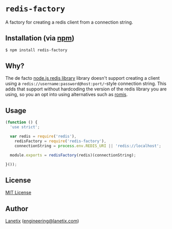 # `redis-factory`

A factory for creating a redis client from a connection string.

## Installation (via [npm](https://npmjs.org/package/redis-factory))

```bash
$ npm install redis-factory
```

## Why?

The de facto [node.js redis library](https://github.com/mranney/node_redis) library doesn't support creating a client using a `redis://username:password@host:port/`-style connection string. This adds that support without hardcoding the version of the redis library you are using, so you an opt into using alternatives such as [romis](https://github.com/apechimp/romis).

## Usage

```javascript
(function () {
  'use strict';

  var redis = require('redis'),
    redisFactory = require('redis-factory'),
    connectionString = process.env.REDIS_URI || 'redis://localhost';

  module.exports = redisFactory(redis)(connectionString);

}());
```

## License

[MIT License](http://www.opensource.org/licenses/mit-license.php)

## Author

[Lanetix](https://github.com/lanetix) ([engineering@lanetix.com](mailto:engineering@lanetix.com))

